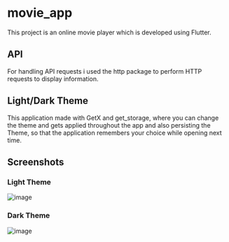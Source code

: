 # movie_app
This project is an online movie player which is developed using Flutter.
## API
For handling API requests i used the http package to perform HTTP requests to display information.
## Light/Dark Theme
This application made with GetX and get_storage, where you can change the theme and gets applied throughout the app and also persisting the Theme, so that the application remembers your choice while opening next time.
## Screenshots
### Light Theme
![image](https://user-images.githubusercontent.com/99091993/164707179-53f924d0-4486-4a37-a3aa-c69d376f7b3a.png)
### Dark Theme
![image](https://user-images.githubusercontent.com/99091993/164708491-e2752c4e-16a6-49cb-8a83-a3664e477ba0.png)